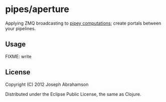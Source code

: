 # pipes/aperture

Applying ZMQ broadcasting to [pipey
computations](https://github.com/tel/pipes); create portals between
your pipelines.

## Usage

FIXME: write

## License

Copyright (C) 2012 Joseph Abrahamson

Distributed under the Eclipse Public License, the same as Clojure.
